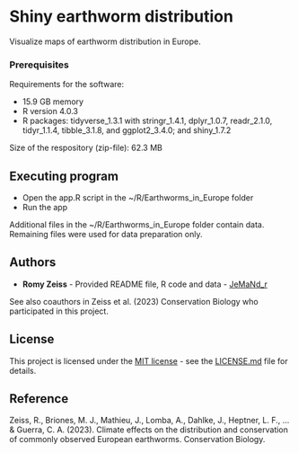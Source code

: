 # Shiny earthworm distribution

Visualize maps of earthworm distribution in Europe.


### Prerequisites

Requirements for the software:
- 15.9 GB memory
- R version 4.0.3
- R packages: tidyverse_1.3.1 with stringr_1.4.1, dplyr_1.0.7, readr_2.1.0, tidyr_1.1.4, tibble_3.1.8, and ggplot2_3.4.0; and shiny_1.7.2

Size of the respository (zip-file): 62.3 MB


## Executing program

- Open the app.R script in the ~/R/Earthworms_in_Europe folder
- Run the app

Additional files in the ~/R/Earthworms_in_Europe folder contain data. Remaining files were used for data preparation only.


## Authors

  - **Romy Zeiss** - Provided README file, R code and data -
    [JeMaNd_r](https://github.com/jemand-r)

See also coauthors in Zeiss et al. (2023) Conservation Biology who participated in this project.


## License

This project is licensed under the [MIT license](LICENSE.md) - see the [LICENSE.md](LICENSE.md) file for details.


## Reference

Zeiss, R., Briones, M. J., Mathieu, J., Lomba, A., Dahlke, J., Heptner, L. F., ... & Guerra, C. A. (2023). Climate effects on the distribution and conservation of commonly observed European earthworms. Conservation Biology.
